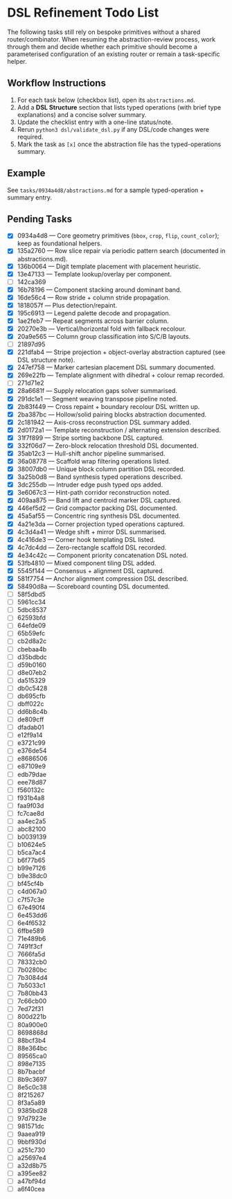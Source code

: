 # DSL Refinement Todo List

The following tasks still rely on bespoke primitives without a shared router/combinator. When resuming the abstraction-review process, work through them and decide whether each primitive should become a parameterised configuration of an existing router or remain a task-specific helper.

## Workflow Instructions

1. For each task below (checkbox list), open its `abstractions.md`.
2. Add a **DSL Structure** section that lists typed operations (with brief type explanations) and a concise solver summary.
3. Update the checklist entry with a one-line status/note.
4. Rerun `python3 dsl/validate_dsl.py` if any DSL/code changes were required.
5. Mark the task as `[x]` once the abstraction file has the typed-operations summary.

## Example

See `tasks/0934a4d8/abstractions.md` for a sample typed-operation + summary entry.

## Pending Tasks

- [x] 0934a4d8 — Core geometry primitives (`bbox`, `crop`, `flip`, `count_color`); keep as foundational helpers.
- [x] 135a2760 — Row slice repair via periodic pattern search (documented in abstractions.md).
- [x] 136b0064 — Digit template placement with placement heuristic.
- [x] 13e47133 — Template lookup/overlay per component.
- [ ] 142ca369
- [x] 16b78196 — Component stacking around dominant band.
- [x] 16de56c4 — Row stride + column stride propagation.
- [x] 1818057f — Plus detection/repaint.
- [x] 195c6913 — Legend palette decode and propagation.
- [x] 1ae2feb7 — Repeat segments across barrier column.
- [x] 20270e3b — Vertical/horizontal fold with fallback recolour.
- [x] 20a9e565 — Column group classification into S/C/B layouts.
- [ ] 21897d95
- [x] 221dfab4 — Stripe projection + object-overlay abstraction captured (see DSL structure note).
- [x] 247ef758 — Marker cartesian placement DSL summary documented.
- [x] 269e22fb — Template alignment with dihedral + colour remap recorded.
- [ ] 271d71e2
- [x] 28a6681f — Supply relocation gaps solver summarised.
- [x] 291dc1e1 — Segment weaving transpose pipeline noted.
- [x] 2b83f449 — Cross repaint + boundary recolour DSL written up.
- [x] 2ba387bc — Hollow/solid pairing blocks abstraction documented.
- [x] 2c181942 — Axis-cross reconstruction DSL summary added.
- [x] 2d0172a1 — Template reconstruction / alternating extension described.
- [x] 31f7f899 — Stripe sorting backbone DSL captured.
- [x] 332f06d7 — Zero-block relocation threshold DSL documented.
- [x] 35ab12c3 — Hull-shift anchor pipeline summarised.
- [x] 36a08778 — Scaffold wrap filtering operations listed.
- [x] 38007db0 — Unique block column partition DSL recorded.
- [x] 3a25b0d8 — Band synthesis typed operations described.
- [x] 3dc255db — Intruder edge push typed ops added.
- [x] 3e6067c3 — Hint-path corridor reconstruction noted.
- [x] 409aa875 — Band lift and centroid marker DSL captured.
- [x] 446ef5d2 — Grid compactor packing DSL documented.
- [x] 45a5af55 — Concentric ring synthesis DSL documented.
- [x] 4a21e3da — Corner projection typed operations captured.
- [x] 4c3d4a41 — Wedge shift + mirror DSL summarised.
- [x] 4c416de3 — Corner hook templating DSL listed.
- [x] 4c7dc4dd — Zero-rectangle scaffold DSL recorded.
- [x] 4e34c42c — Component priority concatenation DSL noted.
- [x] 53fb4810 — Mixed component tiling DSL added.
- [x] 5545f144 — Consensus + alignment DSL captured.
- [x] 581f7754 — Anchor alignment compression DSL described.
- [x] 58490d8a — Scoreboard counting DSL documented.
- [ ] 58f5dbd5
- [ ] 5961cc34
- [ ] 5dbc8537
- [ ] 62593bfd
- [ ] 64efde09
- [ ] 65b59efc
- [ ] cb2d8a2c
- [ ] cbebaa4b
- [ ] d35bdbdc
- [ ] d59b0160
- [ ] d8e07eb2
- [ ] da515329
- [ ] db0c5428
- [ ] db695cfb
- [ ] dbff022c
- [ ] dd6b8c4b
- [ ] de809cff
- [ ] dfadab01
- [ ] e12f9a14
- [ ] e3721c99
- [ ] e376de54
- [ ] e8686506
- [ ] e87109e9
- [ ] edb79dae
- [ ] eee78d87
- [ ] f560132c
- [ ] f931b4a8
- [ ] faa9f03d
- [ ] fc7cae8d
- [ ] aa4ec2a5
- [ ] abc82100
- [ ] b0039139
- [ ] b10624e5
- [ ] b5ca7ac4
- [ ] b6f77b65
- [ ] b99e7126
- [ ] b9e38dc0
- [ ] bf45cf4b
- [ ] c4d067a0
- [ ] c7f57c3e
- [ ] 67e490f4
- [ ] 6e453dd6
- [ ] 6e4f6532
- [ ] 6ffbe589
- [ ] 71e489b6
- [ ] 7491f3cf
- [ ] 7666fa5d
- [ ] 78332cb0
- [ ] 7b0280bc
- [ ] 7b3084d4
- [ ] 7b5033c1
- [ ] 7b80bb43
- [ ] 7c66cb00
- [ ] 7ed72f31
- [ ] 800d221b
- [ ] 80a900e0
- [ ] 8698868d
- [ ] 88bcf3b4
- [ ] 88e364bc
- [ ] 89565ca0
- [ ] 898e7135
- [ ] 8b7bacbf
- [ ] 8b9c3697
- [ ] 8e5c0c38
- [ ] 8f215267
- [ ] 8f3a5a89
- [ ] 9385bd28
- [ ] 97d7923e
- [ ] 981571dc
- [ ] 9aaea919
- [ ] 9bbf930d
- [ ] a251c730
- [ ] a25697e4
- [ ] a32d8b75
- [ ] a395ee82
- [ ] a47bf94d
- [ ] a6f40cea
